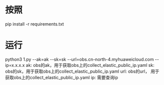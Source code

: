 # 按照

pip install -r requirements.txt

# 运行

python3 1.py --ak=ak --sk=sk --url=obs.cn-north-4.myhuaweicloud.com --ip=x.x.x.x ak:
obs的ak，用于获取obs上的collect_elastic_public_ip.yaml sk: obs的sk，用于获取obs上的collect_elastic_public_ip.yaml url: obs的url，
用于获取obs上的collect_elastic_public_ip.yaml ip: 需要查询ip
